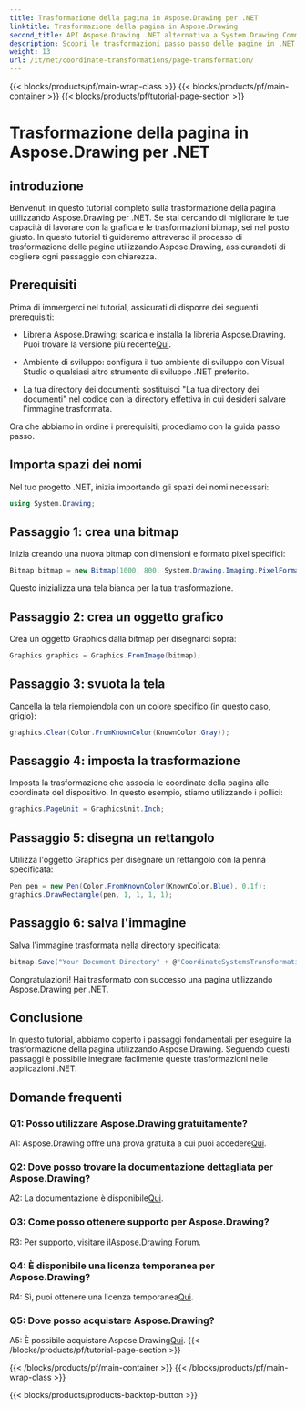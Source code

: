 ```yaml
---
title: Trasformazione della pagina in Aspose.Drawing per .NET
linktitle: Trasformazione della pagina in Aspose.Drawing
second_title: API Aspose.Drawing .NET alternativa a System.Drawing.Common
description: Scopri le trasformazioni passo passo delle pagine in .NET utilizzando Aspose.Drawing. Migliora le tue abilità grafiche con questo tutorial completo.
weight: 13
url: /it/net/coordinate-transformations/page-transformation/
---
```


{{< blocks/products/pf/main-wrap-class >}}
{{< blocks/products/pf/main-container >}}
{{< blocks/products/pf/tutorial-page-section >}}

# Trasformazione della pagina in Aspose.Drawing per .NET

## introduzione

Benvenuti in questo tutorial completo sulla trasformazione della pagina utilizzando Aspose.Drawing per .NET. Se stai cercando di migliorare le tue capacità di lavorare con la grafica e le trasformazioni bitmap, sei nel posto giusto. In questo tutorial ti guideremo attraverso il processo di trasformazione delle pagine utilizzando Aspose.Drawing, assicurandoti di cogliere ogni passaggio con chiarezza.

## Prerequisiti

Prima di immergerci nel tutorial, assicurati di disporre dei seguenti prerequisiti:

-  Libreria Aspose.Drawing: scarica e installa la libreria Aspose.Drawing. Puoi trovare la versione più recente[Qui](https://releases.aspose.com/drawing/net/).

- Ambiente di sviluppo: configura il tuo ambiente di sviluppo con Visual Studio o qualsiasi altro strumento di sviluppo .NET preferito.

- La tua directory dei documenti: sostituisci "La tua directory dei documenti" nel codice con la directory effettiva in cui desideri salvare l'immagine trasformata.

Ora che abbiamo in ordine i prerequisiti, procediamo con la guida passo passo.

## Importa spazi dei nomi

Nel tuo progetto .NET, inizia importando gli spazi dei nomi necessari:

```csharp
using System.Drawing;
```

## Passaggio 1: crea una bitmap

Inizia creando una nuova bitmap con dimensioni e formato pixel specifici:

```csharp
Bitmap bitmap = new Bitmap(1000, 800, System.Drawing.Imaging.PixelFormat.Format32bppPArgb);
```

Questo inizializza una tela bianca per la tua trasformazione.

## Passaggio 2: crea un oggetto grafico

Crea un oggetto Graphics dalla bitmap per disegnarci sopra:

```csharp
Graphics graphics = Graphics.FromImage(bitmap);
```

## Passaggio 3: svuota la tela

Cancella la tela riempiendola con un colore specifico (in questo caso, grigio):

```csharp
graphics.Clear(Color.FromKnownColor(KnownColor.Gray));
```

## Passaggio 4: imposta la trasformazione

Imposta la trasformazione che associa le coordinate della pagina alle coordinate del dispositivo. In questo esempio, stiamo utilizzando i pollici:

```csharp
graphics.PageUnit = GraphicsUnit.Inch;
```

## Passaggio 5: disegna un rettangolo

Utilizza l'oggetto Graphics per disegnare un rettangolo con la penna specificata:

```csharp
Pen pen = new Pen(Color.FromKnownColor(KnownColor.Blue), 0.1f);
graphics.DrawRectangle(pen, 1, 1, 1, 1);
```

## Passaggio 6: salva l'immagine

Salva l'immagine trasformata nella directory specificata:

```csharp
bitmap.Save("Your Document Directory" + @"CoordinateSystemsTransformations\PageTransformation_out.png");
```

Congratulazioni! Hai trasformato con successo una pagina utilizzando Aspose.Drawing per .NET.

## Conclusione

In questo tutorial, abbiamo coperto i passaggi fondamentali per eseguire la trasformazione della pagina utilizzando Aspose.Drawing. Seguendo questi passaggi è possibile integrare facilmente queste trasformazioni nelle applicazioni .NET.

## Domande frequenti

### Q1: Posso utilizzare Aspose.Drawing gratuitamente?

 A1: Aspose.Drawing offre una prova gratuita a cui puoi accedere[Qui](https://releases.aspose.com/).

### Q2: Dove posso trovare la documentazione dettagliata per Aspose.Drawing?

 A2: La documentazione è disponibile[Qui](https://reference.aspose.com/drawing/net/).

### Q3: Come posso ottenere supporto per Aspose.Drawing?

 R3: Per supporto, visitare il[Aspose.Drawing Forum](https://forum.aspose.com/c/diagram/17).

### Q4: È disponibile una licenza temporanea per Aspose.Drawing?

 R4: Sì, puoi ottenere una licenza temporanea[Qui](https://purchase.aspose.com/temporary-license/).

### Q5: Dove posso acquistare Aspose.Drawing?

 A5: È possibile acquistare Aspose.Drawing[Qui](https://purchase.aspose.com/buy).
{{< /blocks/products/pf/tutorial-page-section >}}

{{< /blocks/products/pf/main-container >}}
{{< /blocks/products/pf/main-wrap-class >}}

{{< blocks/products/products-backtop-button >}}

